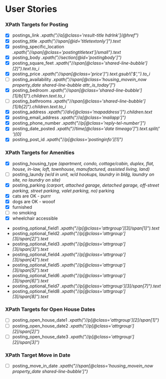 # User Stories

### XPath Targets for Posting

- [x] postings_link _.xpath("//a[@class='result-title hdrlnk']/@href")_
- [x] posting_title _.xpath("//span[@id='titletextonly']").text_
- [x] posting_specific_location _.xpath("//span[@class='postingtitletext']/small").text_
- [x] posting_body _.xpath("//section[@id='postingbody']")_
- [x] posting_square_feet _.xpath("//span[@class='shared-line-bubble'][2]").text.to_i_
- [x] posting_price _.xpath("//span[@class='price']").text.gsub!('$','').to_i_
- [ ] posting_availability _.xpath("//span[@class='housing_movein_now property_date shared-line-bubble attr_is_today']")_
- [x] posting_bedroom _.xpath("//span[@class='shared-line-bubble'][1]/b[1]").children.text.to_i_
- [ ] posting_bathrooms _.xpath("//span[@class='shared-line-bubble'][1]/b[2]").children.text.to_i_
- [x] posting_address _.xpath("//div[@class='mapaddress']").children.text_
- [x] posting_email_address _.xpath("//a[@class='mailapp']")_
- [x] posting_phone_number _.xpath("//p[@class='reply-tel-number']")_
- [x] posting_date_posted _.xpath("//time[@class='date timeago']").text.split(' ')[0]_
- [x] posting_post_id _.xpath("//p[@class='postinginfo'][1]")_

### XPath Targets for Amenities
- [x] posting_housing_type _(apartment, condo, cottage/cabin, duplex, flat, house, in-law, loft, townhouse, manufactured, assisted living, land)_
- [ ] posting_laundy _(w/d in unit, w/d hookups, laundry in bldg, laundry on site, no laundry on site)_
- [x] posting_parking _(carport, attached garage, detached garage, off-street parking, street parking, valet parking, no)_ parking
- [x] cats are OK - purrr
- [x] dogs are OK - wooof
- [x] furnished
- [ ] no smoking
- [x] wheelchair accessible

* posting_optional_field1 _.xpath("//p[@class='attrgroup'][3]/span[1]").text_
* posting_optional_field2 _.xpath("//p[@class='attrgroup'][3]/span[2]").text_
* posting_optional_field3 _.xpath("//p[@class='attrgroup'][3]/span[3]").text_
* posting_optional_field4 _.xpath("//p[@class='attrgroup'][3]/span[4]").text_
* posting_optional_field5 _.xpath("//p[@class='attrgroup'][3]/span[5]").text_
* posting_optional_field6 _.xpath("//p[@class='attrgroup'][3]/span[6]").text_
* posting_optional_field7 _.xpath("//p[@class='attrgroup'][3]/span[7]").text_
* posting_optional_field8 _.xpath("//p[@class='attrgroup'][3]/span[8]").text_

### XPath Targets for Open House Dates
- [ ] posting_open_house_date1 _.xpath("//p[@class='attrgroup'][2]/span[1]")_
- [ ] posting_open_house_date2 _.xpath("//p[@class='attrgroup'][2]/span[2]")_
- [ ] posting_open_house_date3 _.xpath("//p[@class='attrgroup'][2]/span[3]")_

### XPath Target Move in Date
- [ ] posting_move_in_date _.xpath("//span[@class='housing_movein_now property_date shared-line-bubble']")_
